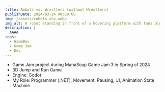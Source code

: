```yaml
---
title: Robots vs. Wrestlers (without Wrestlers)
publishDate: 2024-03-24 00:00:00
img: /assets/robots_env.webp
img_alt: A robot standing in front of a hovering platform with fans blowing next to it.
description: |
  AAAA
tags:
  - GameDev
  - Game Jam
  - Dev
---
```


- Game Jam project during ManaSoup Game Jam 3 in Spring of 2024
- 3D Jump and Run Game
- Engine: Godot
- My Role: Programmer (.NET), Movement, Pausing, UI, Animation State Machine
